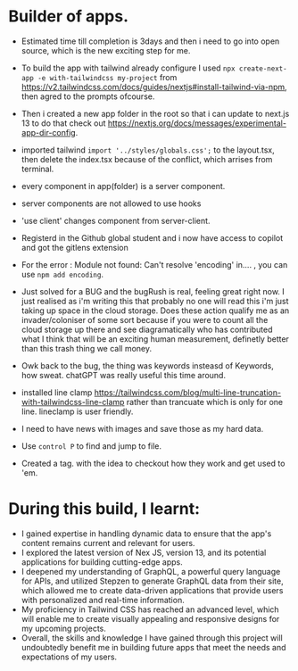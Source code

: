 # Builder of apps.

- Estimated time till completion is 3days and then i need to go into open source, which is the new exciting step for me.
- To build the app with tailwind already configure I used `npx create-next-app -e with-tailwindcss my-project` from
 https://v2.tailwindcss.com/docs/guides/nextjs#install-tailwind-via-npm, then agred to the prompts ofcourse.
- Then i created a new app folder in the root so that i can update to next.js 13 to do that check out
 https://nextjs.org/docs/messages/experimental-app-dir-config.
- imported tailwind `import '../styles/globals.css';` to the layout.tsx, then delete the index.tsx because of the conflict,
which arrises from terminal.
- every component in app(folder) is a server component.
- server components are not allowed to use hooks
- 'use client' changes component from server-client.
- Registerd in the Github global student and i now have access to copilot and got the gitlens extension
- For the error : Module not found: Can't resolve 'encoding' in.... , you can use `npm add encoding`.
- Just solved for a BUG and the bugRush is real, feeling great right now. I just realised as i'm writing this that 
probably no one will read this i'm just taking up space in the cloud storage. Does these action qualify me as an 
invader/coloniser of some sort because if you were to count all the cloud storage up there and see diagramatically
who has contributed what I think that will be an exciting human measurement, definetly better than this trash thing 
we call money.
- Owk back to the bug, the thing was keywords insteasd of Keywords, how sweat. chatGPT was really useful this time
around.

- installed line clamp https://tailwindcss.com/blog/multi-line-truncation-with-tailwindcss-line-clamp
rather than trancuate which is only for one line. lineclamp is user friendly.
- I need to have news with images and save those as my hard data.
- Use `control P` to find and jump to file.
- Created a tag. with the idea to checkout how they work and get used to 'em.

# During this build, I learnt: 
- I gained expertise in handling dynamic data to ensure that the app's content remains current and relevant for users.
- I explored the latest version of Nex JS, version 13, and its potential applications for building cutting-edge apps.
- I deepened my understanding of GraphQL, a powerful query language for APIs, and utilized Stepzen to generate GraphQL data from their site, which allowed me to create data-driven applications that provide users with personalized and real-time information.
- My proficiency in Tailwind CSS has reached an advanced level, which will enable me to create visually appealing and responsive designs for my upcoming projects.
- Overall, the skills and knowledge I have gained through this project will undoubtedly benefit me in building future apps that meet the needs and expectations of my users.
